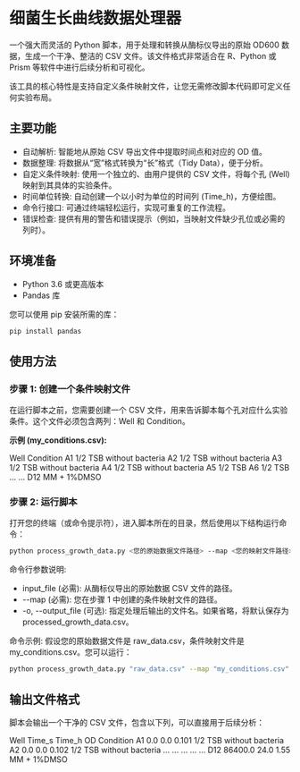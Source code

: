 # 细菌生长曲线数据处理器
一个强大而灵活的 Python 脚本，用于处理和转换从酶标仪导出的原始 OD600 数据，生成一个干净、整洁的 CSV 文件。该文件格式非常适合在 R、Python 或 Prism 等软件中进行后续分析和可视化。

该工具的核心特性是支持自定义条件映射文件，让您无需修改脚本代码即可定义任何实验布局。

## 主要功能
- 自动解析: 智能地从原始 CSV 导出文件中提取时间点和对应的 OD 值。
- 数据整理: 将数据从“宽”格式转换为“长”格式（Tidy Data），便于分析。
- 自定义条件映射: 使用一个独立的、由用户提供的 CSV 文件，将每个孔 (Well) 映射到其具体的实验条件。
- 时间单位转换: 自动创建一个以小时为单位的时间列 (Time_h)，方便绘图。
- 命令行接口: 可通过终端轻松运行，实现可重复的工作流程。
- 错误检查: 提供有用的警告和错误提示（例如，当映射文件缺少孔位或必需的列时）。

## 环境准备
- Python 3.6 或更高版本
- Pandas 库

您可以使用 pip 安装所需的库：

```Bash
pip install pandas
```

## 使用方法
### 步骤 1: 创建一个条件映射文件
在运行脚本之前，您需要创建一个 CSV 文件，用来告诉脚本每个孔对应什么实验条件。这个文件必须包含两列：Well 和 Condition。

**示例 (my_conditions.csv):**

Well	Condition
A1	1/2 TSB without bacteria
A2	1/2 TSB without bacteria
A3	1/2 TSB without bacteria
A4	1/2 TSB without bacteria
A5	1/2 TSB
A6	1/2 TSB
...	...
D12	MM + 1%DMSO

### 步骤 2: 运行脚本
打开您的终端（或命令提示符），进入脚本所在的目录，然后使用以下结构运行命令：

```Bash
python process_growth_data.py <您的原始数据文件路径> --map <您的映射文件路径> -o <您想输出的文件路径>
```

命令行参数说明:
- input_file (必需): 从酶标仪导出的原始数据 CSV 文件的路径。
- --map (必需): 您在步骤 1 中创建的条件映射文件的路径。
- -o, --output_file (可选): 指定处理后输出的文件名。如果省略，将默认保存为 processed_growth_data.csv。

命令示例:
假设您的原始数据文件是 raw_data.csv，条件映射文件是 my_conditions.csv。您可以运行：

```Bash
python process_growth_data.py "raw_data.csv" --map "my_conditions.csv" -o "final_data_for_R.csv"
```

## 输出文件格式
脚本会输出一个干净的 CSV 文件，包含以下列，可以直接用于后续分析：

Well	Time_s	Time_h	OD	Condition
A1	0.0	0.0	0.101	1/2 TSB without bacteria
A2	0.0	0.0	0.102	1/2 TSB without bacteria
...	...	...	...	...
D12	86400.0	24.0	1.55	MM + 1%DMSO

